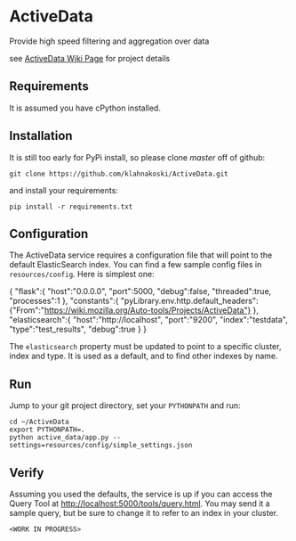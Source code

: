 # ActiveData
Provide high speed filtering and aggregation over data

see [ActiveData Wiki Page](https://wiki.mozilla.org/Auto-tools/Projects/ActiveData) for project details

## Requirements

It is assumed you have cPython installed.


## Installation

It is still too early for PyPi install, so please clone *master* off of github:

    git clone https://github.com/klahnakoski/ActiveData.git

and install your requirements:

    pip install -r requirements.txt


## Configuration

The ActiveData service requires a configuration file that will point to the
default ElasticSearch index.  You can find a few sample config files in
`resources/config`.  Here is simplest one:

{
	"flask":{
	     "host":"0.0.0.0",
	     "port":5000,
	     "debug":false,
	     "threaded":true,
	     "processes":1
	 },
	"constants":{
		"pyLibrary.env.http.default_headers":{"From":"https://wiki.mozilla.org/Auto-tools/Projects/ActiveData"}
	},
	"elasticsearch":{
		"host":"http://localhost",
		"port":"9200",
		"index":"testdata",
		"type":"test_results",
		"debug":true
	}
}

The `elasticsearch` property must be updated to point to a specific cluster,
index and type.  It is used as a default, and to find other indexes by name.



## Run

Jump to your git project directory, set your `PYTHONPATH` and run:

    cd ~/ActiveData
    export PYTHONPATH=.
    python active_data/app.py --settings=resources/config/simple_settings.json

## Verify

Assuming you used the defaults, the service is up if you can access the Query
Tool at [http://localhost:5000/tools/query.html](http://localhost:5000/tools/query.html).
You may send it a sample query, but be sure to change it to refer to an
index in your cluster.

    <WORK IN PROGRESS>
